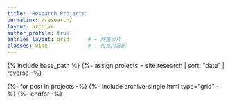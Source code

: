 ```yaml
---
title: "Research Projects"
permalink: /research/
layout: archive
author_profile: true
entries_layout: grid      # ← 网格卡片
classes: wide             # ← 拉宽内容区
---
```



{% include base_path %}
{%- assign projects = site.research | sort: "date" | reverse -%}
<div class="grid__wrapper">
{%- for post in projects -%}
  {%- include archive-single.html type="grid" -%}
{%- endfor -%}
</div>
